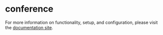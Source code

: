 # conference

For more information on functionality, setup, and configuration, please visit the [documentation site](https://flex-project-template-docs-2618-dev.twil.io/Feature%20Library/overview).
